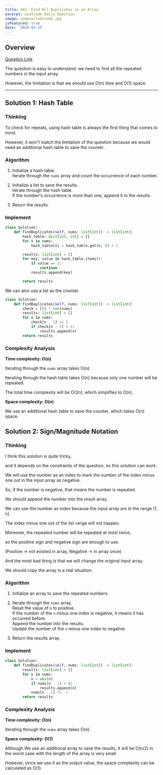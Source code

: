```yaml
---
title: 442. Find All Duplicates in an Array
excerpt: LeetCode Daily Question
image: common/leetcode.jpg
isFeatured: true
date: '2024-03-25'
---
```


## Overview

[Question Link](https://leetcode.com/problems/find-all-duplicates-in-an-array/description/)

The question is easy to understand: we need to find all the repeated numbers in the input array.

However, the limitation is that we should use O(n) time and O(1) space.

---

## Solution 1: Hash Table

### Thinking

To check for repeats, using hash table is always the first thing that comes to mind.

However, it won't match the limitation of the question because we would need an additional hash table to save the counter.

### Algorithm

1. Initialize a hash table.\
   Iterate through the `nums` array and count the occurrence of each number.

2. Initialize a list to save the results.\
   Iterate through the hash table.\
   If the number's occurrence is more than one, append it to the results.

3. Return the results.

### Implement

```python
class Solution:
    def findDuplicates(self, nums: list[int]) -> list[int]:
        hash_table: dict[int, int] = {}
        for n in nums:
            hash_table[n] = hash_table.get(n, 0) + 1

        results: list[int] = []
        for key, value in hash_table.items():
            if value == 1:
                continue
            results.append(key)

        return results
```

We can also use a list as the counter.

```python
class Solution:
    def findDuplicates(self, nums: list[int]) -> list[int]:
        check = [0] * len(nums)
        results: list[int] = []
        for n in nums:
            check[n - 1] += 1
            if check[n - 1] > 1:
                results.append(n)
        return results
```

### Complexity Analysis

**Time complexity: O(n)**

Iterating through the `nums` array takes O(n).

Iterating through the hash table takes O(n) because only one number will be repeated.

The total time complexity will be O(2n), which simplifies to O(n).

**Space complexity: O(n)**

We use an additional hash table to save the counter, which takes O(n) space.

## Solution 2: Sign/Magnitude Notation

### Thinking

I think this solution is quite tricky,

and it depends on the constraints of the question, so this solution can work.

We will use the number as an index to mark the number of the index minus one out in the input array as negative.

So, if the number is negative, that means the number is repeated.

We should append the number into the result array.

We can use the number as index because the input array are in the range [1, n].

The index minus one out of the list range will not happen.

Moreover, the repeated number will be repeated at most twice,

so the positive sign and negative sign are enough to use.

(Positive -> not existed in array, Negative -> in array once)

And the most bad thing is that we will change the original input array.

We should copy the array in a real situation.

### Algorithm

1. Initialize an array to save the repeated numbers.

2. Iterate through the `nums` array.\
   Reset the value of `n` to positive.\
   If the number of the `n` minus one index is negative, it means it has occurred before.\
   Append the number into the results.\
   Update the number of the `n` minus one index to negative.

3. Return the results array.

### Implement

```python
class Solution:
    def findDuplicates(self, nums: list[int]) -> list[int]:
        results: list[int] = []
        for n in nums:
            n = abs(n)
            if nums[n - 1] < 0:
                results.append(n)
            nums[n - 1] *= -1
        return results
```

### Complexity Analysis

**Time complexity: O(n)**

Iterating through the `nums` array takes O(n).

**Space complexity: O(1)**

Although We use an additional array to save the results, it will be O(n/2) in the worst case with the length of the array is very small.

However, since we use it as the output value, the space complexity can be calculated as O(1).

